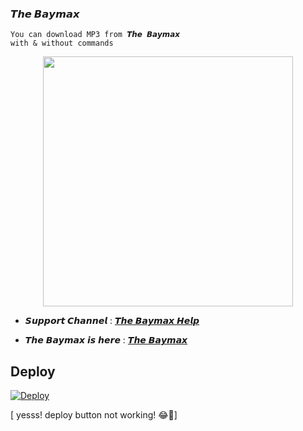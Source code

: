 ### 𝙏𝙝𝙚 𝘽𝙖𝙮𝙢𝙖𝙭
```
You can download MP3 from 𝙏𝙝𝙚 𝘽𝙖𝙮𝙢𝙖𝙭
with & without commands
```
<p align="center">
  <img src="https://telegra.ph/file/f82649a7e3c951a81006a.png" width='400"'>
</p>

- 𝙎𝙪𝙥𝙥𝙤𝙧𝙩 𝘾𝙝𝙖𝙣𝙣𝙚𝙡 :  [𝙏𝙝𝙚 𝘽𝙖𝙮𝙢𝙖𝙭 𝙃𝙚𝙡𝙥](https://t.me/baymax_help)

- 𝙏𝙝𝙚 𝘽𝙖𝙮𝙢𝙖𝙭 𝙞𝙨 𝙝𝙚𝙧𝙚 :  [𝙏𝙝𝙚 𝘽𝙖𝙮𝙢𝙖𝙭](http://t.me/thebaymax_from_bot)

## Deploy 

[![Deploy](https://www.herokucdn.com/deploy/button.svg)](https://heroku.com/deploy?template=https:///main)


 [ yesss! deploy button not working! 😂🔧]




